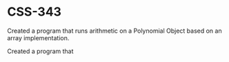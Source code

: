 # CSS-343

Created a program that runs arithmetic on a Polynomial Object based on an array implementation.

Created a program that 

